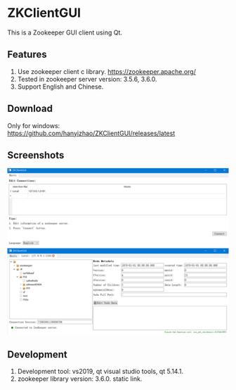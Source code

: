 # ZKClientGUI
This is a Zookeeper GUI client using Qt.

## Features
1. Use zookeeper client c library. https://zookeeper.apache.org/
2. Tested in zookeeper server version: 3.5.6, 3.6.0.
3. Support English and Chinese.

## Download
Only for windows: 
https://github.com/hanyizhao/ZKClientGUI/releases/latest

## Screenshots
![Alt Screenshot 1](https://github.com/hanyizhao/ZKClientGUI/blob/master/Screenshots/screen_shot_1.png)
![Alt Screenshot 2](https://github.com/hanyizhao/ZKClientGUI/blob/master/Screenshots/screen_shot_2.png)

## Development
1. Development tool: vs2019, qt visual studio tools, qt 5.14.1.
2. zookeeper library version: 3.6.0. static link.
